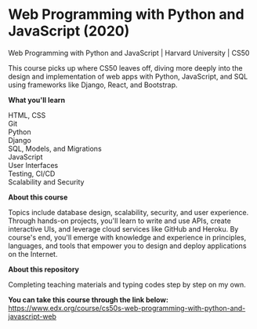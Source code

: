 # Web Programming with Python and JavaScript (2020)
Web Programming with Python and JavaScript | Harvard University | CS50


This course picks up where CS50 leaves off, diving more deeply into the design and implementation of web apps with Python, JavaScript, and SQL using frameworks like Django, React, and Bootstrap.

<b>What you'll learn</b>

HTML, CSS  <br /> 
Git <br /> 
Python <br /> 
Django <br /> 
SQL, Models, and Migrations <br /> 
JavaScript <br /> 
User Interfaces <br /> 
Testing, CI/CD <br /> 
Scalability and Security <br /> 

<b>About this course</b>

Topics include database design, scalability, security, and user experience. Through hands-on projects, you'll learn to write and use APIs, create interactive UIs, and leverage cloud services like GitHub and Heroku. By course's end, you'll emerge with knowledge and experience in principles, languages, and tools that empower you to design and deploy applications on the Internet.

<b>About this repository</b>

Completing teaching materials and typing codes step by step on my own.

<b>You can take this course through the link below:</b> <br />
https://www.edx.org/course/cs50s-web-programming-with-python-and-javascript-web
